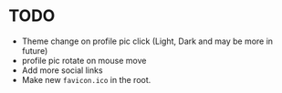 # TODO

- Theme change on profile pic click (Light, Dark and may be more in future)
- profile pic rotate on mouse move
- Add more social links
- Make new `favicon.ico` in the root.
